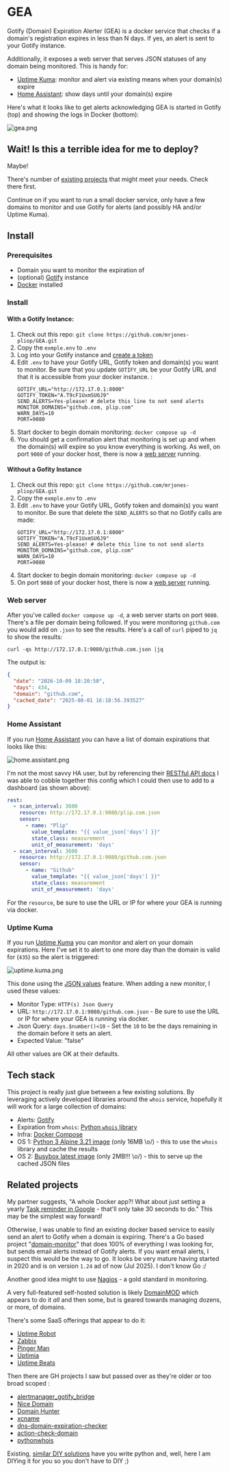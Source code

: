 
# GEA

Gotify (Domain) Expiration Alerter (GEA) is a docker service that checks if a domain's registration expires in less than N days. If yes, an alert is sent to your Gotify instance.

Additionally, it exposes a web server that serves JSON statuses of any domain being monitored.  This is handy for:
* [Uptime Kuma](https://uptime.kuma.pet/): monitor and alert via existing means when your domain(s) expire 
* [Home Assistant](https://www.home-assistant.io/): show days until your domain(s) expire

Here's what it looks like to get alerts acknowledging GEA is started in Gotify (top) and showing the logs in Docker (bottom):

![gea.png](img/gea.png)

## Wait! Is this a terrible idea for me to deploy?

Maybe! 

There's number of [existing projects](#related-projects) that might meet your needs. Check there first.

Continue on if you want to run a small docker service, only have a few domains to monitor and use Gotify for alerts (and possibly HA and/or Uptime Kuma).


## Install

### Prerequisites 

* Domain you want to monitor the expiration of
* (optional) [Gotify](https://gotify.net/) instance
* [Docker](https://docs.docker.com/) installed

### Install

#### With a Gotify Instance:
1. Check out this repo: `git clone https://github.com/mrjones-pliop/GEA.git`
2. Copy the `exmple.env` to `.env`
3. Log into your Gotify instance and [create a token](https://gotify.net/docs/pushmsg) 
4. Edit `.env` to have your Gotify URL, Gotify token and domain(s) you want to monitor. Be sure that you update `GOTIFY_URL` be your Gotify URL and that it is accessible from your docker instance.  :
    ```shell
   GOTIFY_URL="http://172.17.0.1:8000"
   GOTIFY_TOKEN="A.T9cF1UxmSU6J9"
   SEND_ALERTS=Yes-please! # delete this line to not send alerts
   MONITOR_DOMAINS="github.com, plip.com"
   WARN_DAYS=10
   PORT=9080
   ```
5. Start docker to begin domain monitoring: `docker compose up -d` 
6. You should get a confirmation alert that monitoring is set up and when the domain(s) will expire so you know everything is working. As well, on port `9080` of your docker host, there is now a [web server](#web-server) running.

#### Without a Gofity Instance


1. Check out this repo: `git clone https://github.com/mrjones-pliop/GEA.git`
2. Copy the `exmple.env` to `.env`
4. Edit `.env` to have your Gotify URL, Gotify token and domain(s) you want to monitor. Be sure that delete the  `SEND_ALERTS` so that no Gotify calls are made:
    ```shell
   GOTIFY_URL="http://172.17.0.1:8000"
   GOTIFY_TOKEN="A.T9cF1UxmSU6J9"
   SEND_ALERTS=Yes-please! # delete this line to not send alerts
   MONITOR_DOMAINS="github.com, plip.com"
   WARN_DAYS=10
   PORT=9080
   ```
5. Start docker to begin domain monitoring: `docker compose up -d` 
6. On port `9080` of your docker host, there is now a [web server](#web-server) running.

### Web server

After you've called `docker compose up -d`, a web server starts on port `9080`.  There's a file per domain being followed.  If you were monitoring `github.com` you would add on `.json` to see the results.  Here's a call of `curl` piped to `jq` to show the results:

```commandline
curl -qs http://172.17.0.1:9080/github.com.json |jq
```

The output is:

```json
{
  "date": "2026-10-09 18:20:50",
  "days": 434,
  "domain": "github.com",
  "cached_date": "2025-08-01 16:18:56.393527"
}
```

### Home Assistant

If you run [Home Assistant](https://www.home-assistant.io/) you can have a list of domain expirations that looks like this:

![home.assistant.png](img/home.assistant.png)

I'm not the most savvy HA user, but by referencing their [RESTful API docs](https://www.home-assistant.io/integrations/sensor.rest) I was able to cobble together this config which I could then use to add to a dashboard (as shown above):

```yaml
rest:
  - scan_interval: 3600
    resource: http://172.17.0.1:9080/plip.com.json
    sensor:
      - name: "Plip"
        value_template: "{{ value_json['days'] }}"
        state_class: measurement
        unit_of_measurement: 'days'
  - scan_interval: 3600
    resource: http://172.17.0.1:9080/github.com.json
    sensor:
      - name: "Github"
        value_template: "{{ value_json['days'] }}"
        state_class: measurement
        unit_of_measurement: 'days'
```

For the `resource`, be sure to use the URL or IP for where your GEA is running via docker.

### Uptime Kuma

If you run [Uptime Kuma](https://uptime.kuma.pet/) you can monitor and alert on your domain expirations. Here I've set it to alert to one more day than the domain is valid for (`435`) so the alert is triggered:

![uptime.kuma.png](img/uptime.kuma.png)

This done using the [JSON values](https://github.com/louislam/uptime-kuma/pull/3253) feature.  When adding a new monitor, I used these values:
  * Monitor Type: `HTTP(s) Json Query`
  * URL: `http://172.17.0.1:9080/github.com.json` - Be sure to use the URL or IP for where your GEA is running via docker.
  * Json Query: `days.$number()<10` - Set the `10` to be the days remaining in the domain before it sets an alert.
  * Expected Value: "false"

All other values are OK at their defaults.

## Tech stack

This project is really just glue between a few existing solutions. By leveraging actively developed libraries around the `whois` service, hopefully it will work for a large collection of domains:

* Alerts: [Gotify](https://gotify.net/)
* Expiration from `whois`: [Python `whois` library](https://github.com/richardpenman/whois) 
* Infra: [Docker Compose](https://docs.docker.com/compose/)
* OS 1: [Python 3 Alpine 3.21 image](https://hub.docker.com/layers/library/python/3-alpine3.22/images/sha256-778926a6529b5f41161c65f0b4cbb0cabaab8d597051d3504b3b207f21a0a58e) (only 16MB \o/) - this to use the `whois` library and cache the results
* OS 2: [Busybox latest image](https://hub.docker.com/layers/library/busybox/stable/images/sha256-88fc722c54c256ed1f13cc9f2f89ffc6cea57346b43d92217a678ca09fdd4d58) (only 2MB!!! \o/) - this to serve up the cached JSON files

## Related projects

My partner suggests, "A whole Docker app?!  What about just setting a yearly [Task reminder in Google](https://support.google.com/tasks/answer/7675772?hl=en) - that'll only take 30 seconds to do." This may be the simplest way forward!

Otherwise, I was unable to find an existing docker based service to easily send an alert to Gotify when a domain is expiring.  There's a Go based project "[domain-monitor](https://github.com/nwesterhausen/domain-monitor)" that does 100% of everything I was looking for, but sends email alerts instead of Gotify alerts.  If you want email alerts, I suspect this would be the way to go. It looks be very mature having started in 2020 and is on version `1.24` ad of now (Jul 2025). I don't know Go :/

Another good idea might to use [Nagios](https://support.nagios.com/forum/viewtopic.php?t=61028) - a gold standard in monitoring.

A very full-featured self-hosted solution is likely [DomainMOD](https://domainmod.org/) which appears to do it _all_ and then some, but is geared towards managing dozens, or more, of domains.    

There's some SaaS offerings that appear to do it:
* [Uptime Robot](https://uptimerobot.com/domain-expiration-monitoring/)
* [Zabbix](https://blog.devgenius.io/monitoring-domain-expiry-with-zabbix-and-python-32c9952b6794)
* [Pinger Man](https://pingerman.com/monitoring/domain)
* [Uptimia](https://www.uptimia.com/domain-monitoring)
* [Uptime Beats](https://uptimebeats.com/tools/domain-expiry-checker)

Then there are GH projects I saw but passed over as they're older or too broad scoped :
* [alertmanager_gotify_bridge](https://github.com/DRuggeri/alertmanager_gotify_bridge) 
* [Nice Domain](https://www.nicedomain.com/blog/domain-names/domain-name-expiration-notifications-and-reminders/)
* [Domain Hunter](https://github.com/threatexpress/domainhunter)
* [xcname](https://github.com/mandatoryprogrammer/xcname)
* [dns-domain-expiration-checker](https://github.com/Matty9191/dns-domain-expiration-checker)
* [action-check-domain](https://github.com/codex-team/action-check-domain)
* [pythonwhois](https://github.com/joepie91/python-whois)

Existing, [similar DIY solutions](https://solutionamardba.medium.com/monitoring-domain-expiry-and-domain-ssl-status-for-100-of-domains-and-save-in-csv-part-ii-ff87317d8220) have you write python and, well, here I am DIYing it for you so you don't have to DIY ;)
